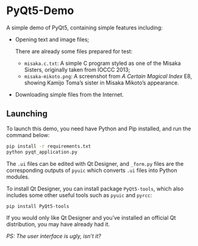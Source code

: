 # PyQt5-Demo

A simple demo of PyQt5, containing simple features including:

- Opening text and image files;

  There are already some files prepared for test:

  - `misaka.c.txt`: A simple C program styled as one of the Misaka Sisters, originally taken from IOCCC 2013;
  - `misaka-mikoto.png`: A screenshot from *A Certain Magical Index* E8, showing Kamijo Toma’s sister in Misaka Mikoto’s appearance.

- Downloading simple files from the Internet.

## Launching

To launch this demo, you need have Python and Pip installed, and run the command below:

```bash
pip install -r requirements.txt
python pyqt_application.py
```

The `.ui` files can be edited with Qt Designer, and `_form.py` files are the corresponding outputs of `pyuic` which converts `.ui` files into Python modules.

To install Qt Designer, you can install package `PyQt5-tools`, which also includes some other useful tools such as `pyuic` and `pyrcc`:

```bash
pip install PyQt5-tools
```

If you would only like Qt Designer and you’ve installed an official Qt distribution, you may have already had it.

*PS: The user interface is ugly, isn’t it?*

